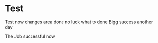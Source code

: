 # Test
Test
now changes area done
no luck
what to done
Bigg success
another day

The Job successful now
